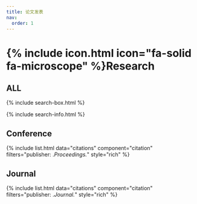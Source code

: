 ```yaml
---
title: 论文发表
nav:
  order: 1
---
```


# {% include icon.html icon="fa-solid fa-microscope" %}Research

## ALL

{% include search-box.html %}

{% include search-info.html %}

## Conference
{% include list.html data="citations" component="citation" filters="publisher: .*Proceedings.*" style="rich" %}

## Journal
{% include list.html data="citations" component="citation" filters="publisher: .*Journal.*" style="rich" %}
